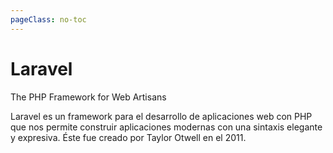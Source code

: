 ```yaml
---
pageClass: no-toc
---
```


# Laravel
The PHP Framework for Web Artisans

Laravel es un framework para el desarrollo de aplicaciones web con PHP que nos permite construir aplicaciones modernas con una sintaxis elegante y expresiva. Éste fue creado por Taylor Otwell en el 2011.
